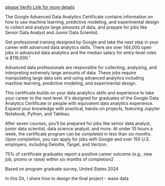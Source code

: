 <a href="https://www.coursera.org/professional-certificates/google-data-analytics?utm_source=gg&utm_medium=sem&utm_campaign=b2c_apac_google-data-analytics_google_ftcof_professional-certificates_arte_mar-24_dr_geo-set-1-multi_sem_rsa_gads_lg-all&utm_content=b2c&campaignid=21094913418&adgroupid=157181387982&device=c&keyword=google%20data%20analytics%20professional%20certificate%20coursera&matchtype=p&network=g&devicemodel=&adpostion=&creativeid=696907040551&hide_mobile_promo=&gad_source=1">please Verify Link for more details </a> 

The Google Advanced Data Analytics Certificate contains information on how to use machine learning, predictive modeling, and experimental design to collect and analyze large amounts of data, and prepare for jobs like Senior Data Analyst and Junior Data Scientist.

Get professional training designed by Google and take the next step in your career with advanced data analytics skills. There are over 144,000 open jobs in advanced data analytics and the median salary for entry-level roles is $118,000.¹

Advanced data professionals are responsible for collecting, analyzing, and interpreting extremely large amounts of data. These jobs require manipulating large data sets and using advanced analytics including machine learning, predictive modeling, and experimental design.

This certificate builds on your data analytics skills and experience to take your career to the next level. It's designed for graduates of the Google Data Analytics Certificate or people with equivalent data analytics experience. Expand your knowledge with practical, hands-on projects, featuring Jupyter Notebook, Python, and Tableau.

After seven courses, you’ll be prepared for jobs like senior data analyst, junior data scientist, data science analyst, and more. At under 10 hours a week, the certificate program can be completed in less than six months. Upon completion, you can apply for jobs with Google and over 150 U.S. employers, including Deloitte, Target, and Verizon.

75% of certificate graduates report a positive career outcome (e.g., new job, promo or raise) within six months of completion2

Based on program graduate survey, United States 2024

In this Git, I share how to design the final project - waze data
